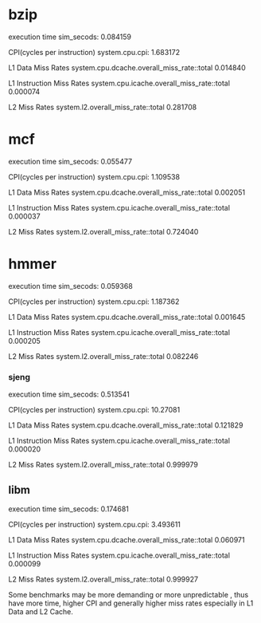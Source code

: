 # bzip
execution time
sim_secods: 0.084159

CPI(cycles per instruction)
system.cpu.cpi: 1.683172

L1 Data Miss Rates
system.cpu.dcache.overall_miss_rate::total 0.014840

L1 Instruction Miss Rates
system.cpu.icache.overall_miss_rate::total 0.000074

L2 Miss Rates
system.l2.overall_miss_rate::total 0.281708


# mcf
execution time
sim_secods: 0.055477

CPI(cycles per instruction)
system.cpu.cpi: 1.109538

L1 Data Miss Rates
system.cpu.dcache.overall_miss_rate::total 0.002051

L1 Instruction Miss Rates
system.cpu.icache.overall_miss_rate::total 0.000037

L2 Miss Rates
system.l2.overall_miss_rate::total 0.724040



# hmmer
execution time
sim_secods: 0.059368

CPI(cycles per instruction)
system.cpu.cpi: 1.187362

L1 Data Miss Rates
system.cpu.dcache.overall_miss_rate::total 0.001645

L1 Instruction Miss Rates
system.cpu.icache.overall_miss_rate::total 0.000205

L2 Miss Rates
system.l2.overall_miss_rate::total 0.082246



### sjeng
execution time
sim_secods: 0.513541

CPI(cycles per instruction)
system.cpu.cpi: 10.27081

L1 Data Miss Rates
system.cpu.dcache.overall_miss_rate::total 0.121829

L1 Instruction Miss Rates
system.cpu.icache.overall_miss_rate::total 0.000020

L2 Miss Rates
system.l2.overall_miss_rate::total 0.999979



## libm
execution time
sim_secods: 0.174681

CPI(cycles per instruction)
system.cpu.cpi: 3.493611

L1 Data Miss Rates
system.cpu.dcache.overall_miss_rate::total 0.060971

L1 Instruction Miss Rates
system.cpu.icache.overall_miss_rate::total 0.000099

L2 Miss Rates
system.l2.overall_miss_rate::total 0.999927


Some benchmarks may be more demanding or more unpredictable
, thus have more time, higher CPI and generally higher miss rates
especially in L1 Data and L2 Cache.
